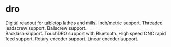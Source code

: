 # dro

Digital readout for tabletop lathes and mills. Inch/metric support. Threaded leadscrew support.  Ballscrew support.  
Backlash support.  TouchDRO support with Bluetooth. High speed CNC rapid feed support.  Rotary encoder support.
Linear encoder support.
